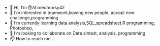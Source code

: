 - 👋 Hi, I’m @Ahmedmorsy42
- 👀 I’m interested in teamwork,kowing new people, accept new challenge,programming
- 🌱 I’m currently learning data analysis,SQL,spreadsheet,R programming, Photoshop,
- 💞️ I’m looking to collaborate on Data sintest, analysis, programming
- 📫 How to reach me ....

<!---
Ahmedmorsy42/Ahmedmorsy42 is a ✨ special ✨ repository because its `README.md` (this file) appears on your GitHub profile.
You can click the Preview link to take a look at your changes.
--->
